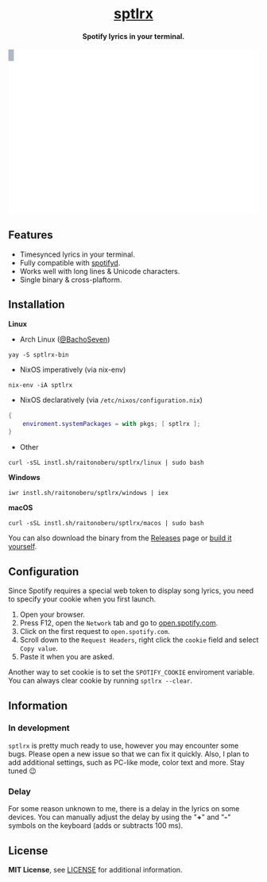 <div align="center">

<h1><a href="https://github.com/raitonoberu/sptlrx">sptlrx</a></h1>
<h4>Spotify lyrics in your terminal.</h4>

![Crystal Castles - Not In Love](./demo.svg "Crystal Castles - Not In Love")

</div>

## Features

- Timesynced lyrics in your terminal.
- Fully compatible with [spotifyd](https://github.com/Spotifyd/spotifyd).
- Works well with long lines & Unicode characters.
- Single binary & cross-plaftorm.

## Installation

**Linux**

- Arch Linux ([@BachoSeven](https://github.com/BachoSeven))
```
yay -S sptlrx-bin
```
- NixOS imperatively (via nix-env)
```
nix-env -iA sptlrx
```
- NixOS declaratively (via `/etc/nixos/configuration.nix`)
```nix
{
    enviroment.systemPackages = with pkgs; [ sptlrx ];
}
```
- Other
```
curl -sSL instl.sh/raitonoberu/sptlrx/linux | sudo bash  
````

**Windows**
````
iwr instl.sh/raitonoberu/sptlrx/windows | iex  
````

**macOS**
````
curl -sSL instl.sh/raitonoberu/sptlrx/macos | sudo bash   
````

You can also download the binary from the [Releases](https://github.com/raitonoberu/sptlrx/releases/latest) page or [build it yourself](./building.md).

## Configuration

Since Spotify requires a special web token to display song lyrics, you need to specify your cookie when you first launch.

1. Open your browser.
2. Press F12, open the `Network` tab and go to [open.spotify.com](https://open.spotify.com/).
3. Click on the first request to `open.spotify.com`.
4. Scroll down to the `Request Headers`, right click the `cookie` field and select `Copy value`.
5. Paste it when you are asked.

Another way to set cookie is to set the `SPOTIFY_COOKIE` enviroment variable. You can always clear cookie by running `sptlrx --clear`.

## Information

### In development

`sptlrx` is pretty much ready to use, however you may encounter some bugs. Please open a new issue so that we can fix it quickly. Also, I plan to add additional settings, such as PC-like mode, color text and more. Stay tuned 😉

### Delay

For some reason unknown to me, there is a delay in the lyrics on some devices. You can manually adjust the delay by using the "**+**" and "**-**" symbols on the keyboard (adds or subtracts 100 ms).

## License

**MIT License**, see [LICENSE](./LICENSE) for additional information.
